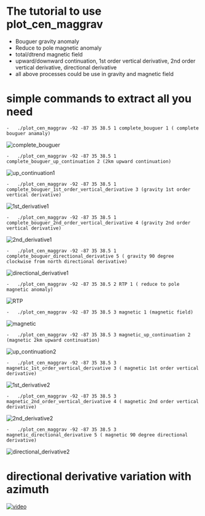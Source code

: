 # The tutorial to use plot_cen_maggrav
- Bouguer gravity anomaly
- Reduce to pole magnetic anomaly
- total/dtrend magnetic field
- upward/downward continuation, 1st order vertical derivative, 2nd order vertical derivative, directional derivative
- all above processes could be use in gravity and magnetic field


# simple commands to extract all you need
```
-   ./plot_cen_maggrav -92 -87 35 38.5 1 complete_bouguer 1 ( complete bouguer anamaly)
```
![complete_bouguer](../Output_Png/complete_bouguer.png)
```
-   ./plot_cen_maggrav -92 -87 35 38.5 1 complete_bouguer_up_continuation 2 (2km upward continuation)
```
![up_continuation1](../Output_Png/complete_bouguer_up_continuation.png)
```
-   ./plot_cen_maggrav -92 -87 35 38.5 1 complete_bouguer_1st_order_vertical_derivative 3 (gravity 1st order vertical derivative) 
```
![1st_derivative1](../Output_Png/complete_bouguer_1st_order_vertical_derivative.png)
```
-   ./plot_cen_maggrav -92 -87 35 38.5 1 complete_bouguer_2nd_order_vertical_derivative 4 (gravity 2nd order vertical derivative)
```
![2nd_derivative1](../Output_Png/complete_bouguer_2nd_order_vertical_derivative.png)
```
-   ./plot_cen_maggrav -92 -87 35 38.5 1 complete_bouguer_directional_derivative 5 ( gravity 90 degree clockwise from north directional derivative)
```
![directional_derivative1](../Output_Png/complete_bouguer_directional_derivative.png)
```
-   ./plot_cen_maggrav -92 -87 35 38.5 2 RTP 1 ( reduce to pole magnetic anomaly)
```
![RTP](../Output_Png/RTP.png)
```
-   ./plot_cen_maggrav -92 -87 35 38.5 3 magnetic 1 (magnetic field)
```
![magnetic](../Output_Png/magnetic.png)
```
-   ./plot_cen_maggrav -92 -87 35 38.5 3 magnetic_up_continuation 2 (magnetic 2km upward continuation) 
```
![up_continuation2](../Output_Png/magnetic_up_continuation.png)
```
-   ./plot_cen_maggrav -92 -87 35 38.5 3 magnetic_1st_order_vertical_derivative 3 ( magnetic 1st order vertical derivative)
```
![1st_derivative2](../Output_Png/magnetic_1st_order_vertical_derivative.png)
```
-   ./plot_cen_maggrav -92 -87 35 38.5 3 magnetic_2nd_order_vertical_derivative 4 ( magnetic 2nd order vertical derivative)
```
![2nd_derivative2](../Output_Png/magnetic_2nd_order_vertical_derivative.png)
```
-   ./plot_cen_maggrav -92 -87 35 38.5 3 magnetic_directional_derivative 5 ( magnetic 90 degree directional derivative) 
```
![directional_derivative2](../Output_Png/magnetic_directional_derivative.png)
# directional derivative variation with azimuth

[![video](../Output_Png/video.jpg)](https://drive.google.com/file/d/1gqYfQjx6byjadlzNMgdxRJFd5_lfwn-F/view?usp=sharing)
